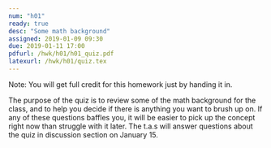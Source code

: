 ```yaml
---
num: "h01"
ready: true
desc: "Some math background"
assigned: 2019-01-09 09:30
due: 2019-01-11 17:00
pdfurl: /hwk/h01/h01_quiz.pdf
latexurl: /hwk/h01/quiz.tex
---
```


Note: You will get full credit for this homework just by handing it in.

The purpose of the quiz is to review some of the math background
for the class, and to help you decide if there is anything you want to
brush up on.  If any of these questions baffles you,
it will be easier to pick up the concept right now than struggle with it
later.  The t.a.s will answer questions about the quiz in discussion
section on January 15.


